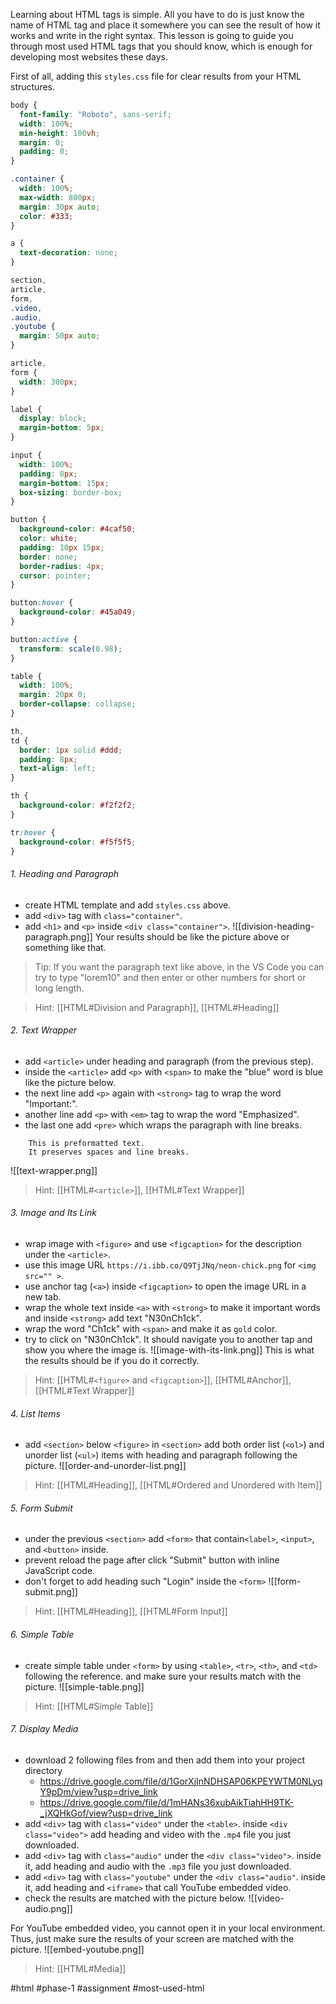 Learning about HTML tags is simple. All you have to do is just know the name of HTML tag and place it somewhere you can see the result of how it works and write in the right syntax. This lesson is going to guide you through most used HTML tags that you should know, which is enough for developing most websites these days.

First of all, adding this `styles.css` file for clear results from your HTML structures.
```css
body {
  font-family: "Roboto", sans-serif;
  width: 100%;
  min-height: 100vh;
  margin: 0;
  padding: 0;
}

.container {
  width: 100%;
  max-width: 800px;
  margin: 30px auto;
  color: #333;
}

a {
  text-decoration: none;
}

section,
article,
form,
.video,
.audio,
.youtube {
  margin: 50px auto;
}

article,
form {
  width: 300px;
}

label {
  display: block;
  margin-bottom: 5px;
}

input {
  width: 100%;
  padding: 8px;
  margin-bottom: 15px;
  box-sizing: border-box;
}

button {
  background-color: #4caf50;
  color: white;
  padding: 10px 15px;
  border: none;
  border-radius: 4px;
  cursor: pointer;
}

button:hover {
  background-color: #45a049;
}

button:active {
  transform: scale(0.98);
}

table {
  width: 100%;
  margin: 20px 0;
  border-collapse: collapse;
}

th,
td {
  border: 1px solid #ddd;
  padding: 8px;
  text-align: left;
}

th {
  background-color: #f2f2f2;
}

tr:hover {
  background-color: #f5f5f5;
}
```

###### 1. Heading and Paragraph
- create HTML template and add `styles.css` above.
- add `<div>` tag with `class="container"`.
- add `<h1>` and `<p>` inside `<div class="container">`.
![[division-heading-paragraph.png]]
Your results should be like the picture above or something like that.

>Tip: If you want the paragraph text like above, in the VS Code you can try to type "lorem10" and then enter or other numbers for short or long length.

>Hint: [[HTML#Division and Paragraph]], [[HTML#Heading]]

###### 2. Text Wrapper
- add `<article>` under heading and paragraph (from the previous step).
- inside the `<article>` add `<p>` with `<span>` to make the "blue" word is blue like the picture below.
- the next line add `<p>` again with `<strong>` tag to wrap the word "Important:".
- another line add `<p>` with `<em>` tag to wrap the word "Emphasized".
- the last one add `<pre>` which wraps the paragraph with line breaks.
```
	This is preformatted text.
	It preserves spaces and line breaks.
```

![[text-wrapper.png]]

>Hint: [[HTML#`<article>`]], [[HTML#Text Wrapper]]

###### 3. Image and Its Link
- wrap image with `<figure>` and use `<figcaption>` for the description under the `<article>`.
- use this image URL `https://i.ibb.co/Q9TjJNq/neon-chick.png` for `<img src="" >`.
- use anchor tag (`<a>`) inside `<figcaption>` to open the image URL in a new tab.
- wrap the whole text inside `<a>` with `<strong>` to make it important words and inside `<strong>` add text "N30nCh1ck".
- wrap the word "Ch1ck" with `<span>` and make it as `gold` color.
- try to click on "N30nCh1ck". It should navigate you to another tap and show you where the image is.
![[image-with-its-link.png]]
This is what the results should be if you do it correctly.

>Hint: [[HTML#`<figure>` and `<figcaption>`]], [[HTML#Anchor]], [[HTML#Text Wrapper]]

###### 4. List Items
- add `<section>` below `<figure>` in `<section>` add both order list (`<ol>`) and unorder list (`<ul>`) items with heading and paragraph following the picture.
![[order-and-unorder-list.png]]

>Hint: [[HTML#Heading]], [[HTML#Ordered and Unordered with Item]]

###### 5. Form Submit
- under the previous `<section>` add `<form>` that contain`<label>`, `<input>`, and `<button>` inside.
- prevent reload the page after click "Submit" button with inline JavaScript code.
- don't forget to add heading such "Login" inside the `<form>`
![[form-submit.png]]

>Hint: [[HTML#Heading]], [[HTML#Form Input]]

###### 6. Simple Table
- create simple table under `<form>` by using `<table>`, `<tr>`, `<th>`, and `<td>` following the reference. and make sure your results match with the picture.
![[simple-table.png]]

>Hint: [[HTML#Simple Table]]

###### 7. Display Media
- download 2 following files from and then add them into your project directory
	- https://drive.google.com/file/d/1GorXjInNDHSAP06KPEYWTM0NLyqY9pDm/view?usp=drive_link
	- https://drive.google.com/file/d/1mHANs36xubAikTiahHH9TK-_jXQHkGof/view?usp=drive_link
- add `<div>` tag with `class="video"` under the `<table>`. inside `<div class="video">` add heading and video with the `.mp4` file you just downloaded.
- add `<div>` tag with `class="audio"` under the `<div class="video">`. inside it, add heading and audio with the `.mp3` file you just downloaded.
- add `<div>` tag with `class="youtube"` under the `<div class="audio"`. inside it, add heading and `<iframe>` that call YouTube embedded video.
- check the results are matched with the picture below.
![[video-audio.png]]

For YouTube embedded video, you cannot open it in your local environment. Thus, just make sure the results of your screen are matched with the picture.
![[embed-youtube.png]]

>Hint: [[HTML#Media]]


#html #phase-1 #assignment #most-used-html 